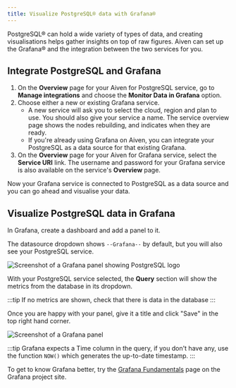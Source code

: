 ```yaml
---
title: Visualize PostgreSQL® data with Grafana®
---
```


PostgreSQL® can hold a wide variety of types of data, and creating visualisations helps gather insights on top of raw figures. Aiven can set up the Grafana® and the integration between the two services for you.

## Integrate PostgreSQL and Grafana

1.  On the **Overview** page for your Aiven for PostgreSQL service, go
    to **Manage integrations** and choose the **Monitor Data in
    Grafana** option.
1.  Choose either a new or existing Grafana service.
    -   A new service will ask you to select the cloud, region and plan
        to use. You should also give your service a name. The service
        overview page shows the nodes rebuilding, and indicates
        when they are ready.
    -   If you're already using Grafana on Aiven, you can integrate
        your PostgreSQL as a data source for that existing Grafana.
1.  On the **Overview** page for your Aiven for Grafana service, select
    the **Service URI** link. The username and password for your Grafana
    service is also available on the service's **Overview** page.

Now your Grafana service is connected to PostgreSQL as a data source and
you can go ahead and visualise your data.

## Visualize PostgreSQL data in Grafana

In Grafana, create a dashboard and add a panel to it.

The datasource dropdown shows `--Grafana--` by default, but you will
also see your PostgreSQL service.

![Screenshot of a Grafana panel showing PostgreSQL logo](/images/content/products/postgresql/grafana-pg-logo.png)

With your PostgreSQL service selected, the **Query** section will show
the metrics from the database in its dropdown.

:::tip
If no metrics are shown, check that there is data in the database
:::

Once you are happy with your panel, give it a title and click \"Save\"
in the top right hand corner.

![Screenshot of a Grafana panel](/images/content/products/postgresql/view-data-postgresql-grafana.png)

:::tip
Grafana expects a Time column in the query, if you don't have any, use
the function `NOW()` which generates the up-to-date timestamp.
:::

To get to know Grafana better, try the [Grafana
Fundamentals](https://grafana.com/tutorials/grafana-fundamentals/?pg=docs)
page on the Grafana project site.
